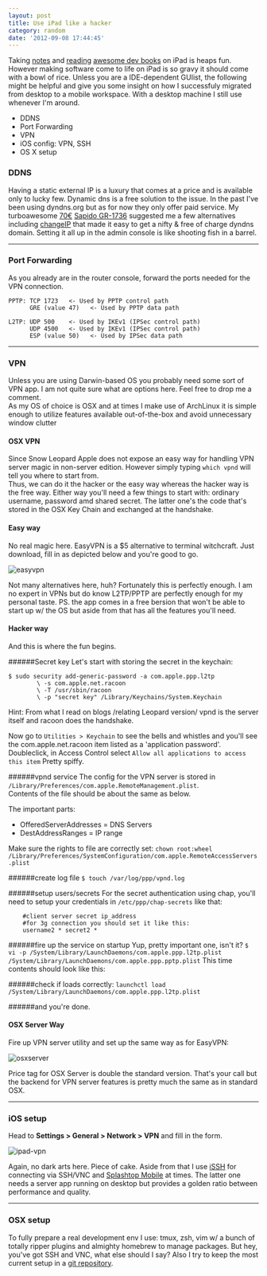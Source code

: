 ```yaml
---
layout: post
title: Use iPad like a hacker
category: random
date: '2012-09-08 17:44:45'
---
```


Taking [notes](http://itunes.apple.com/au/app/day-one-journal/id421706526?mt=8) and [reading](http://itunes.apple.com/au/app/ibooks/id364709193?mt=8) [awesome dev books](http://pragprog.com/book/vsscala/programming-scala) on iPad is heaps fun. However making software come to life on iPad is so gravy it should come with a bowl of rice. Unless you are a IDE-dependent GUIist, the following might be helpful and give you some insight on how I successfuly migrated from desktop to a mobile workspace. With a desktop machine I still use whenever I'm around.

<ul class="contentList plus">
    <li>DDNS</li>
    <li>Port Forwarding</li>
    <li>VPN</li>
    <li>iOS config: VPN, SSH</li>
    <li>OS X setup</li>
</ul>

<!-- more -->

### DDNS
Having a static external IP is a luxury that comes at a price and is available only to lucky few. Dynamic dns is a free solution to the issue. In the past I've been using dyndns.org but as for now they only offer paid service. My turboawesome [70€](http://www.amazon.com/Sapido-GR-1736-Wireless-N-Dual-band-Gigabit/dp/B008QWO59G) [Sapido GR-1736](http://www.sapidotech.com/products.php?act=view&no=118) suggested me a few alternatives including [changeIP](http://changeip.com) that made it easy to get a nifty & free of charge dyndns domain. Setting it all up in the admin console is like shooting fish in a barrel. 

---

### Port Forwarding
As you already are in the router console, forward the ports needed for the VPN connection. 

```
PPTP: TCP 1723   <- Used by PPTP control path
      GRE (value 47)   <- Used by PPTP data path
    
L2TP: UDP 500    <- Used by IKEv1 (IPSec control path)
      UDP 4500   <- Used by IKEv1 (IPSec control path)
      ESP (value 50)   <- Used by IPSec data path
```

---
 
### VPN
Unless you are using Darwin-based OS you probably need some sort of VPN app. I am not quite sure what are options here. Feel free to drop me a comment.  
As my OS of choice is OSX and at times I make use of ArchLinux it is simple enough to utilize features available out-of-the-box and avoid unnecessary window clutter

#### **OSX VPN**
Since Snow Leopard Apple does not expose an easy way for handling VPN server magic in non-server edition. However simply typing `which vpnd` will tell you where to start from.  
Thus, we can do it the hacker or the easy way whereas the hacker way is the free way. Either way you'll need a few things to start with: ordinary username, password amd shared secret. The latter one's the code that's stored in the OSX Key Chain and exchanged at the handshake.

#### Easy way
No real magic here. EasyVPN is a $5 alternative to terminal witchcraft. Just download, fill in as depicted below and you're good to go.   

![easyvpn](/assets/post/1209/easyvpn.png)  

Not many alternatives here, huh? Fortunately this is perfectly enough.
I am no expert in VPNs but do know L2TP/PPTP are perfectly enough for my personal taste.
PS. the app comes in a free bersion that won't be able to start up w/ the OS but aside from that has all the features you'll need.

#### Hacker way
And this is where the fun begins.  

######Secret key
Let's start with storing the secret in the keychain:

``` console 
$ sudo security add-generic-password -a com.apple.ppp.l2tp 
        \ -s com.apple.net.racoon 
        \ -T /usr/sbin/racoon 
        \ -p "secret key" /Library/Keychains/System.Keychain
```
    
Hint: From what I read on blogs /relating Leopard version/ vpnd is the server itself and racoon does the handshake.

Now go to `Utilities > Keychain` to see the bells and whistles and you'll see the com.apple.net.racoon item listed as a 'application password'. Doubleclick, in Access Control select `Allow all applications to access this item` Pretty spiffy.

######vpnd service
The config for the VPN server is stored in `/Library/Preferences/com.apple.RemoteManagement.plist`.  
Contents of the file should be about the same as below.  

The important parts:  
- OfferedServerAddresses = DNS Servers  
- DestAddressRanges = IP range

Make sure the rights to file are correctly set:
`chown root:wheel /Library/Preferences/SystemConfiguration/com.apple.RemoteAccessServers.plist`

######create log file
`$ touch /var/log/ppp/vpnd.log` 

######setup users/secrets
For the secret authentication using chap, you'll need to setup your credentials in `/etc/ppp/chap-secrets` like that:

```
    #client server secret ip_address
    #for 3g connection you should set it like this:
    username2 * secret2 *
```

######fire up the service on startup
Yup, pretty important one, isn't it?
`$ vi -p /System/Library/LaunchDaemons/com.apple.ppp.l2tp.plist /System/Library/LaunchDaemons/com.apple.ppp.pptp.plist`
This time contents should look like this:

######check if loads correctly:
`launchctl load /System/Library/LaunchDaemons/com.apple.ppp.l2tp.plist`

######and you're done.  

#### OSX Server Way
Fire up VPN server utility and set up the same way as for EasyVPN:

![osxserver](/assets/post/1209/osxservervpn.png)

Price tag for OSX Server is double the standard version. That's your call but the backend for VPN server features is pretty much the same as in standard OSX.

---

### iOS setup
Head to **Settings > General > Network > VPN** and fill in the form.  

![ipad-vpn](/assets/post/1209/ipad-vpn.png)

Again, no dark arts here. Piece of cake.
Aside from that I use [iSSH](http://itunes.apple.com/us/app/issh-ssh-vnc-console/id287765826?mt=8) for connecting via SSH/VNC and [Splashtop Mobile](http://itunes.apple.com/us/app/splashtop-2-remote-desktop/id382509315?mt=8) at times. The latter one needs a server app running on desktop but provides a golden ratio between performance and quality.

---

### OSX setup
To fully prepare a real development env I use:
tmux, zsh, vim w/ a bunch of totally ripper plugins and almighty homebrew to manage packages. But hey, you've got SSH and VNC, what else should I say?
Also I try to keep the most current setup in a [git repository](http://github.com/peel/dotfiles). 

